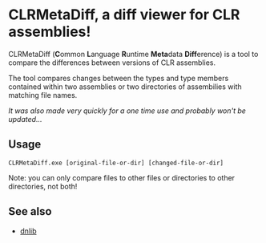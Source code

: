# CLRMetaDiff, a diff viewer for CLR assemblies!
CLRMetaDiff (**C**ommon **L**anguage **R**untime **Meta**data **Diff**erence) is a tool to compare the differences between versions of CLR assemblies.

The tool compares changes between the types and type members contained within two assemblies or two directories of assembilies with matching file names.

*It was also made very quickly for a one time use and probably won't be updated...*

## Usage
`CLRMetaDiff.exe [original-file-or-dir] [changed-file-or-dir]`

Note: you can only compare files to other files or directories to other directories, not both!

## See also
 - [dnlib](https://github.com/0xd4d/dnlib)